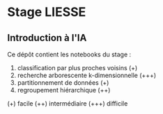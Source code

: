 # Stage LIESSE
## Introduction à l'IA

Ce dépôt contient les notebooks du stage :
1. classification par plus proches voisins (+)
2. recherche arborescente k-dimensionnelle (+++)
3. partitionnement de données (+)
4. regroupement hiérarchique (++)

(+) facile
(++) intermédiaire
(+++) difficile
